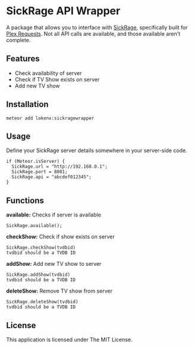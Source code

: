 # SickRage API Wrapper

A package that allows you to interface with [SickRage](http://www.sickrage.tv/), specifically built for [Plex Requests](https://github.com/lokenx/plexrequests-meteor/). Not all API calls are available, and those available aren't complete.

## Features
- Check availability of server
- Check if TV Show exists on server
- Add new TV show

## Installation

`meteor add lokenx:sickragewrapper`

## Usage

Define your SickRage server details somewhere in your server-side code.

    if (Meteor.isServer) {
      SickRage.url = "http://192.168.0.1";
      SickRage.port = 8081;
      SickRage.api = "abcdef012345";
    }

## Functions

**available:** Checks if server is available

    SickRage.available();

**checkShow:** Check if show exists on server

    SickRage.checkShow(tvdbid)
    tvdbid should be a TVDB ID

**addShow:** Add new TV show to server

    SickRage.addShow(tvdbid)
    tvdbid should be a TVDB ID

**deleteShow:** Remove TV show from server

    SickRage.deleteShow(tvdbid)
    tvdbid should be a TVDB ID

## License

This application is licensed under The MIT License.
